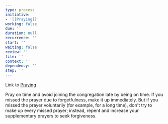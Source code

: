 ```yaml
---
type: process
initiative:
- '[[Praying]]'
working: false
due: ''
duration: null
recurrence: ''
start: ''
waiting: false
review: ''
file: ''
context: ''
dependency: ''
step: ''
---
```


Link to [Praying](docs/sidebar1/Initiatives/worship/Praying.md)

Pray on time and avoid joining the congregation late by being on time. If you missed the prayer due to forgetfulness, make it up immediately. But if you missed the prayer voluntarily (for example, for a long time), don't try to make up every missed prayer; instead, repent and increase your supplementary prayers to seek forgiveness.